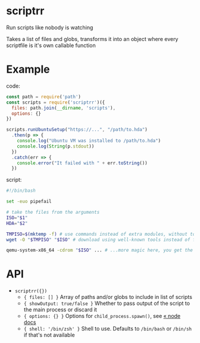 # scriptrr

Run scripts like nobody is watching

Takes a list of files and globs, transforms it into an object where every scriptfile is it's own callable function

# Example

code:

```js
const path = require('path')
const scripts = require('scriptrr')({
  files: path.join(__dirname, 'scripts'),
  options: {}
})

scripts.runUbuntuSetup("https://...", "/path/to.hda")
  .then(p => {
    console.log("Ubuntu VM was installed to /path/to.hda")
    console.log(String(p.stdout))
  })
  .catch(err => {
    console.error("It failed with " + err.toString())
  })
```

script:

```sh
#!/bin/bash

set -euo pipefail

# take the files from the arguments
ISO="$1"
HDA="$2"

TMPISO=$(mktemp -f) # use commands instead of extra modules, without tons of promises, directly in the script
wget -O "$TMPISO" "$ISO" # download using well-known tools instead of figuring it out with modules, etc

qemu-system-x86_64 -cdrom "$ISO" ... # ...more magic here, you get the idea
```

# API

- `scriptrr({})`
  - `{ files: [] }` Array of paths and/or globs to include in list of scripts
  - `{ showOutput: true/false }` Whether to pass output of the script to the main process or discard it
  - `{ options: {} }` Options for `child_process.spawn()`, see [ « node docs ](https://nodejs.org/api/child_process.html#child_process_child_process_spawn_command_args_options)
  - `{ shell: '/bin/zsh' }` Shell to use. Defaults to `/bin/bash` or `/bin/sh` if that's not available
